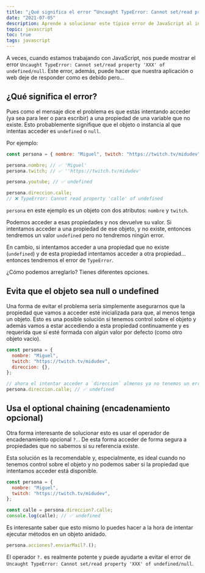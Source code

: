 ```yaml
---
title: "¿Qué significa el error “Uncaught TypeError: Cannot set/read property 'XXX' of undefined/null” y cómo solucionarlo?"
date: "2021-07-05"
description: Aprende a solucionar este típico error de JavaScript al intentar acceder a propiedades y atributos de un objeto
topic: javascript
toc: true
tags: javascript
---
```


A veces, cuando estamos trabajando con JavaScript, nos puede mostrar el error `Uncaught TypeError: Cannot set/read property 'XXX' of undefined/null`. Este error, además, puede hacer que nuestra aplicación o web deje de responder como es debido pero...

## ¿Qué significa el error?

Pues como el mensaje dice el problema es que estás intentando acceder (ya sea para leer o para escribir) a una propiedad de una variable que no existe. Esto probablemente signifique que el objeto o instancia al que intentas acceder es `undefined` o `null`.

Por ejemplo:

```javascript
const persona = { nombre: "Miguel", twitch: "https://twitch.tv/midudev" };

persona.nombre; // ✅ 'Miguel'
persona.twitch; // ✅ ''https://twitch.tv/midudev'

persona.youtube; // ✅ undefined

persona.direccion.calle;
// ❌ TypeError: Cannot read property 'calle' of undefined
```

`persona` en este ejemplo es un objeto con dos atributos: `nombre` y `twitch`.

Podemos acceder a esas propiedades y nos devuelve su valor.
Si intentamos acceder a una propiedad de ese objeto, y no existe, entonces tendremos un valor `undefined` pero no tendremos ningún error.

En cambio, si intentamos acceder a una propiedad que no existe (`undefined`) y de esta propiedad intentamos acceder a otra propiedad... entonces tendremos el error de `TypeError`.

¿Cómo podemos arreglarlo? Tienes diferentes opciones.

## Evita que el objeto sea null o undefined

Una forma de evitar el problema sería simplemente asegurarnos que la propiedad que vamos a acceder esté inicializada para que, al menos tenga un objeto. Esto es una posible solución si tenemos control sobre el objeto y además vamos a estar accediendo a esta propiedad continuamente y es requerida que sí esté formada con algún valor por defecto (como otro objeto vacio).

```js
const persona = {
  nombre: "Miguel",
  twitch: "https://twitch.tv/midudev",
  direccion: {},
};

// ahora el intentar acceder a `direccion` almenos ya no tenemos un error
persona.direccion.calle; // ✅ undefined
```

## Usa el optional chaining (encadenamiento opcional)

Otra forma interesante de solucionar esto es usar el operador de encadenamiento opcional `?.`. De esta forma acceder de forma segura a propiedades que no sabemos si su referencia existe.

Esta solución es la recomendable y, especialmente, es ideal cuando no tenemos control sobre el objeto y no podemos saber si la propiedad que intentamos acceder está disponible.

```js
const persona = {
  nombre: "Miguel",
  twitch: "https://twitch.tv/midudev",
};

const calle = persona.direccion?.calle;
console.log(calle); // ✅ undefined
```

Es interesante saber que esto mismo lo puedes hacer a la hora de intentar ejecutar métodos en un objeto anidado.

```js
persona.acciones?.enviarMail?.();
```

El operador `?.` es realmente potente y puede ayudarte a evitar el error de `Uncaught TypeError: Cannot set/read property 'XXX' of undefined/null`.
